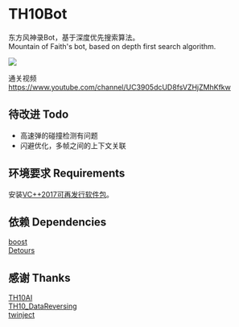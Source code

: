 # TH10Bot

东方风神录Bot，基于深度优先搜索算法。<br />
Mountain of Faith's bot, based on depth first search algorithm.<br />

![](https://github.com/GiriMind/TH10Bot/blob/master/1.png)

通关视频<br />
https://www.youtube.com/channel/UC3905dcUD8fsVZHjZMhKfkw<br />

## 待改进 Todo

* 高速弹的碰撞检测有问题
* 闪避优化，多帧之间的上下文关联<br />

## 环境要求 Requirements

安装[VC++2017可再发行软件包](https://support.microsoft.com/zh-cn/help/2977003/the-latest-supported-visual-c-downloads)。<br />

## 依赖 Dependencies

[boost](https://www.boost.org)<br />
[Detours](https://github.com/microsoft/detours)<br />

## 感谢 Thanks

[TH10AI](https://github.com/Infinideastudio/TH10AI)<br />
[TH10_DataReversing](https://github.com/binvec/TH10_DataReversing)<br />
[twinject](https://github.com/Netdex/twinject)<br />
